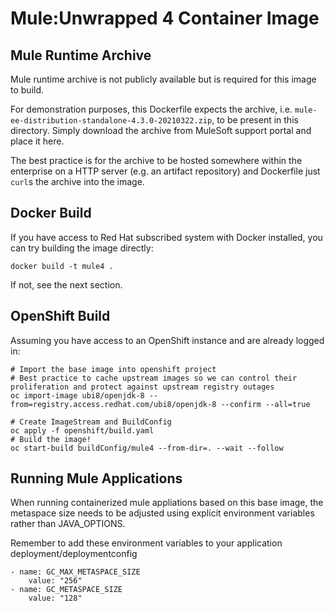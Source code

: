 Mule:Unwrapped 4 Container Image
===

Mule Runtime Archive
---

Mule runtime archive is not publicly available but is required for this image to build.

For demonstration purposes, this Dockerfile expects the archive, i.e. `mule-ee-distribution-standalone-4.3.0-20210322.zip`, to be present in this directory. Simply download the archive from MuleSoft support portal and place it here.

The best practice is for the archive to be hosted somewhere within the enterprise on a HTTP server (e.g. an artifact repository) and Dockerfile just `curl`s the archive into the image.

Docker Build
---

If you have access to Red Hat subscribed system with Docker installed, you can try building the image directly:

```shell
docker build -t mule4 .
```

If not, see the next section.

OpenShift Build
---

Assuming you have access to an OpenShift instance and are already logged in:

```shell
# Import the base image into openshift project
# Best practice to cache upstream images so we can control their proliferation and protect against upstream registry outages
oc import-image ubi8/openjdk-8 --from=registry.access.redhat.com/ubi8/openjdk-8 --confirm --all=true

# Create ImageStream and BuildConfig
oc apply -f openshift/build.yaml
# Build the image!
oc start-build buildConfig/mule4 --from-dir=. --wait --follow
```

Running Mule Applications
---

When running containerized mule appliations based on this base image, the metaspace size needs to be adjusted using explicit environment variables rather than JAVA_OPTIONS.

Remember to add these environment variables to your application deployment/deploymentconfig
```
- name: GC_MAX_METASPACE_SIZE
    value: "256"
- name: GC_METASPACE_SIZE
    value: "128"
```
